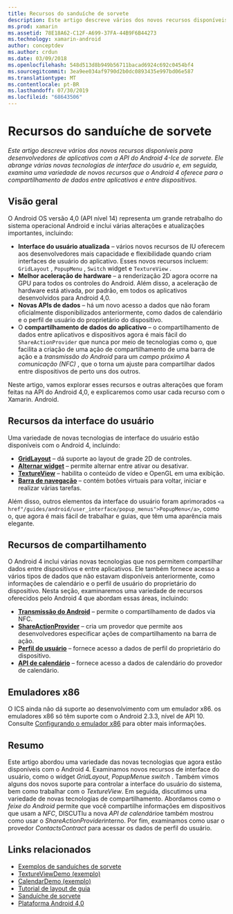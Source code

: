 ```yaml
---
title: Recursos do sanduíche de sorvete
description: Este artigo descreve vários dos novos recursos disponíveis para desenvolvedores de aplicativos com a API do Android 4-Ice de sorvete. Ele abrange várias novas tecnologias de interface do usuário e, em seguida, examina uma variedade de novos recursos que o Android 4 oferece para o compartilhamento de dados entre aplicativos e entre dispositivos.
ms.prod: xamarin
ms.assetid: 78E18A62-C12F-A699-37FA-44B9F6B44273
ms.technology: xamarin-android
author: conceptdev
ms.author: crdun
ms.date: 03/09/2018
ms.openlocfilehash: 548d513d8b949b56711bacad6924c692c0454bf4
ms.sourcegitcommit: 3ea9ee034af9790d2b0dc0893435e997bd06e587
ms.translationtype: MT
ms.contentlocale: pt-BR
ms.lasthandoff: 07/30/2019
ms.locfileid: "68643506"
---
```

# <a name="ice-cream-sandwich-features"></a>Recursos do sanduíche de sorvete

_Este artigo descreve vários dos novos recursos disponíveis para desenvolvedores de aplicativos com a API do Android 4-Ice de sorvete. Ele abrange várias novas tecnologias de interface do usuário e, em seguida, examina uma variedade de novos recursos que o Android 4 oferece para o compartilhamento de dados entre aplicativos e entre dispositivos._

## <a name="overview"></a>Visão geral

O Android OS versão 4,0 (API nível 14) representa um grande retrabalho do sistema operacional Android e inclui várias alterações e atualizações importantes, incluindo:

-   **Interface do usuário atualizada** – vários novos recursos de IU oferecem aos desenvolvedores mais capacidade e flexibilidade quando criam interfaces de usuário do aplicativo. Esses novos recursos incluem: `GridLayout` , `PopupMenu` , `Switch` widget e `TextureView` . 
-   **Melhor aceleração de hardware** – a renderização 2D agora ocorre na GPU para todos os controles do Android. Além disso, a aceleração de hardware está ativada, por padrão, em todos os aplicativos desenvolvidos para Android 4,0. 
-   **Novas APIs de dados** – há um novo acesso a dados que não foram oficialmente disponibilizados anteriormente, como dados de calendário e o perfil de usuário do proprietário do dispositivo. 
-   O **compartilhamento de dados do aplicativo** – o compartilhamento de dados entre aplicativos e dispositivos agora é mais fácil do `ShareActionProvider` que nunca por meio de tecnologias como o, que facilita a criação de uma ação de compartilhamento de uma barra de ação e a *transmissão do Android* para um *campo próximo A comunicação (NFC)* , que o torna um ajuste para compartilhar dados entre dispositivos de perto uns dos outros. 


Neste artigo, vamos explorar esses recursos e outras alterações que foram feitas na API do Android 4,0, e explicaremos como usar cada recurso com o Xamarin. Android.

## <a name="user-interface-features"></a>Recursos da interface do usuário

Uma variedade de novas tecnologias de interface do usuário estão disponíveis com o Android 4, incluindo:

-   **[GridLayout](~/android/user-interface/layouts/grid-layout.md)** – dá suporte ao layout de grade 2D de controles. 
-   **[Alternar widget](~/android/user-interface/controls/switch.md)** – permite alternar entre ativar ou desativar. 
-   **[TextureView](~/android/user-interface/controls/texture-view.md)** – habilita o conteúdo de vídeo e OpenGL em uma exibição. 
-   **[Barra de navegação](~/android/user-interface/controls/navigation-bar.md)** – contém botões virtuais para voltar, iniciar e realizar várias tarefas. 


Além disso, outros elementos da interface do usuário foram aprimorados `<a href"/guides/android/user_interface/popup_menus">PopupMenu</a>`, como o, que agora é mais fácil de trabalhar e guias, que têm uma aparência mais elegante.

## <a name="sharing-features"></a>Recursos de compartilhamento

O Android 4 inclui várias novas tecnologias que nos permitem compartilhar dados entre dispositivos e entre aplicativos. Ele também fornece acesso a vários tipos de dados que não estavam disponíveis anteriormente, como informações de calendário e o perfil de usuário do proprietário do dispositivo. Nesta seção, examinaremos uma variedade de recursos oferecidos pelo Android 4 que abordam essas áreas, incluindo:

-  **[Transmissão do Android](~/android/platform/android-beam.md)** – permite o compartilhamento de dados via NFC.
-   **[ShareActionProvider](~/android/user-interface/controls/action-bar.md)** – cria um provedor que permite aos desenvolvedores especificar ações de compartilhamento na barra de ação. 
-   **[Perfil do usuário](~/android/user-interface/user-profile.md)** – fornece acesso a dados de perfil do proprietário do dispositivo. 
-   **[API de calendário](~/android/user-interface/controls/calendar.md)** – fornece acesso a dados de calendário do provedor de calendário. 

## <a name="x86-emulators"></a>Emuladores x86

O ICS ainda não dá suporte ao desenvolvimento com um emulador x86. os emuladores x86 só têm suporte com o Android 2.3.3, nível de API 10. Consulte [Configurando o emulador x86](~/android/get-started/installation/android-emulator/index.md) para obter mais informações.

## <a name="summary"></a>Resumo

Este artigo abordou uma variedade das novas tecnologias que agora estão disponíveis com o Android 4. Examinamos novos recursos de interface do usuário, como o widget *GridLayout*, *PopupMenu*e *switch* . Também vimos alguns dos novos suporte para controlar a interface do usuário do sistema, bem como trabalhar com o *TextureView*. Em seguida, discutimos uma variedade de novas tecnologias de compartilhamento. Abordamos como o *feixe do Android* permite que você compartilhe informações em dispositivos que usam a *NFC*, DISCUTIu a nova *API de calendário*e também mostrou como usar o *ShareActionProvider*interno.
Por fim, examinamos como usar o provedor *ContactsContract* para acessar os dados de perfil do usuário.



## <a name="related-links"></a>Links relacionados

- [Exemplos de sanduíches de sorvete](https://docs.microsoft.com/samples/xamarin/monodroid-samples/platformfeatures-ics-samples)
- [TextureViewDemo (exemplo)](https://docs.microsoft.com/samples/xamarin/monodroid-samples/textureviewdemo)
- [CalendarDemo (exemplo)](https://docs.microsoft.com/samples/xamarin/monodroid-samples/calendardemo)
- [Tutorial de layout de guia](~/android/user-interface/layouts/tab-layout/index.md)
- [Sanduíche de sorvete](https://developer.android.com/about/versions/android-4.0-highlights.html)
- [Plataforma Android 4,0](https://developer.android.com/about/versions/android-4.0.html)
